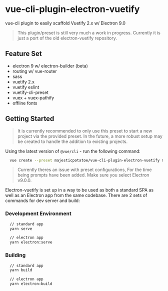 # vue-cli-plugin-electron-vuetify

vue-cli plugin to easily scaffold Vuetify 2.x w/ Electron 9.0

> This plugin/preset is still very much a work in progress. Currently it is just a port of the old electron-vuetify repository.

## Feature Set

- electron 9 w/ electron-builder (beta)
- routing w/ vue-router
- sass
- vuetify 2.x
- vuetify eslint
- vuetify-cli-preset
- vuex + vuex-pathify
- offline fonts

## Getting Started

> It is currently recommended to only use this preset to start a new project via the provided preset. In the future, a more robust setup may be created to handle the addition to existing projects.

Using the latest version of `@vue/cli` - run the following command:

```bash
  vue create --preset majesticpotatoe/vue-cli-plugin-electron-vuetify my-app
```

> Currently theres an issue with preset configurations, For the time being prompts have been added. Make sure you select Electron v9.0.0.

Electron-vuetify is set up in a way to be used as both a standard SPA as well as an Electron app from the same codebase. There are 2 sets of commands for dev server and build:

### Development Environment

```bash
  // standard app
  yarn serve

  // electron app
  yarn electron:serve
```

### Building

```bash
  // standard app
  yarn build

  // electron app
  yarn electron:build
```
